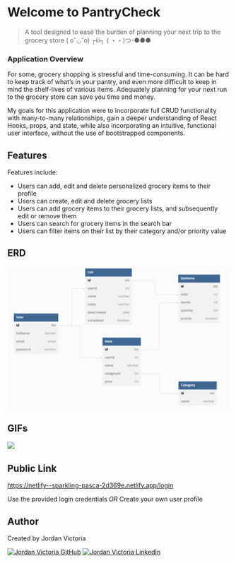 # Welcome to PantryCheck 

> A tool designed to ease the burden of planning your next trip to the grocery store ( o˘◡˘o) ┌iii┐ ( ・・)つ-●●●

### Application Overview

For some, grocery shopping is stressful and time-consuming. It can be hard to keep track of what’s in your pantry, and even more difficult to keep in mind the shelf-lives of various items. Adequately planning for your next run to the grocery store can save you time and money.

My goals for this application were to incorporate full CRUD functionality with many-to-many relationships, gain a deeper understanding of React Hooks, props, and state, while also incorporating an intuitive, functional user interface, without the use of bootstrapped components.


## Features


Features include:
* Users can add, edit and delete personalized grocery items to their profile
* Users can create, edit and delete grocery lists
* Users can add grocery items to their grocery lists, and subsequently edit or remove them
* Users can search for grocery items in the search bar
* Users can filter items on their list by their category and/or priority value

## ERD
<img src="src/components/images/pantryERD.png">



## GIFs
<img src="src/components/images/PantryCheck.gif" width=1000> 




## Public Link
https://netlify--sparkling-pasca-2d369e.netlify.app/login



 Use the provided login credentials *OR* Create your own user profile


## Author

Created by Jordan Victoria 

<a href="https://www.github.com/jordanvictoria/" target="_blank"><img src="https://img.shields.io/badge/github%20-%23121011.svg?&style=for-the-badge&logo=github&logoColor=white" alt="Jordan Victoria GitHub" style="height: auto !important;width: auto !important;" /></a> <a href="https://www.linkedin.com/in/jordanvictoria1/" target="_blank"><img src="https://img.shields.io/badge/linkedin%20-%230077B5.svg?&style=for-the-badge&logo=linkedin&logoColor=white" alt="Jordan Victoria LinkedIn" style="height: auto !important;width: auto !important;" /></a>

